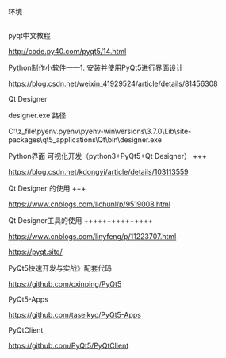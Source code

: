 环境



```

```



pyqt中文教程

http://code.py40.com/pyqt5/14.html





Python制作小软件——1. 安装并使用PyQt5进行界面设计

https://blog.csdn.net/weixin_41929524/article/details/81456308



Qt Designer

designer.exe 路径



C:\z_file\pyenv\.pyenv\pyenv-win\versions\3.7.0\Lib\site-packages\qt5_applications\Qt\bin\designer.exe



Python界面 可视化开发（python3+PyQt5+Qt Designer）  +++

https://blog.csdn.net/kdongyi/article/details/103113559



Qt Designer 的使用   +++

https://www.cnblogs.com/lichunl/p/9519008.html



Qt Designer工具的使用  +++++++++++++++

https://www.cnblogs.com/linyfeng/p/11223707.html





https://pyqt.site/



PyQt5快速开发与实战》配套代码

https://github.com/cxinping/PyQt5



PyQt5-Apps   

https://github.com/taseikyo/PyQt5-Apps



PyQtClient

https://github.com/PyQt5/PyQtClient